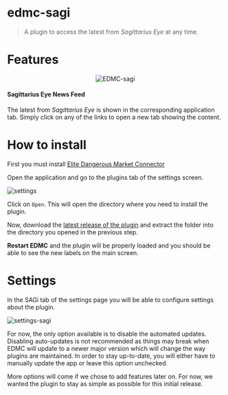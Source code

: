 # edmc-sagi

> A plugin to access the latest from *Sagittarius Eye* at any time.

# Features

<p align="center">
  <img src="https://i.imgur.com/r2gTFA2.png" alt="EDMC-sagi">
</p>

#### Sagittarius Eye News Feed

The latest from *Sagittarius Eye* is shown in the corresponding application tab.
Simply click on any of the links to open a new tab showing the content.

# How to install

First you must install [Elite Dangerous Market Connector](https://github.com/Marginal/EDMarketConnector/blob/master/README.md)

Open the application and go to the plugins tab of the settings screen.

![settings](https://i.imgur.com/m5I32ob.png)

Click on `Open`. This will open the directory where you need to install the plugin.

Now, download the [latest release of the plugin](https://github.com/sagittarius-eye/edmc-sagi/releases/latest) and extract the folder into the directory you opened in the previous step.

**Restart EDMC** and the plugin will be properly loaded and you should be able to see the new labels on the main screen.

# Settings

In the SAGi tab of the settings page you will be able to configure settings about the plugin.

![settings-sagi](https://i.imgur.com/FdSUYLI.png)

For now, the only option available is to disable the automated updates. 
Disabling auto-updates is not recommended as things may break when EDMC will update to a newer major version
which will change the way plugins are maintained. In order to stay up-to-date, you will either have to manually update the app
or leave this option unchecked.

More options will come if we chose to add features later on. For now, we wanted the plugin to stay as simple as possible for this initial release.
